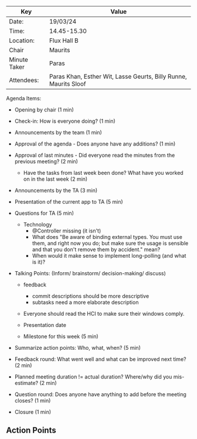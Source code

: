 
| Key          | Value                                                            |
|--------------|------------------------------------------------------------------|
| Date:        | 19/03/24                                                         |
| Time:        | 14.45-15.30                                                      |
| Location:    | Flux Hall B                                                      |
| Chair        | Maurits                                                          |
| Minute Taker | Paras                                                            |
| Attendees:   | Paras Khan, Esther Wit, Lasse Geurts, Billy Runne, Maurits Sloof |

Agenda Items:
- Opening by chair (1 min)
- Check-in: How is everyone doing? (1 min)
- Announcements by the team (1 min)
- Approval of the agenda - Does anyone have any additions? (1 min)
- Approval of last minutes - Did everyone read the minutes from the previous meeting? (2 min)
    - Have the tasks from last week been done? What have you worked on in the last week (2 min)

- Announcements by the TA (3 min)
- Presentation of the current app to TA (5 min)
- Questions for TA (5 min)
  - Technology 
    - @Controller missing (it isn't)
    - What does "Be aware of binding external types. You must use them, and right now you do; but make sure the usage is
      sensible and that you don't remove them by accident." mean?
    - When would it make sense to implement long-polling (and what is it)?


- Talking Points: (Inform/ brainstorm/ decision-making/ discuss)
  - feedback
    - commit descriptions should be more descriptive 
    - subtasks need a more elaborate description
  - Everyone should read the HCI to make sure their windows comply.
  - Presentation date

  - Milestone for this week (5 min)

- Summarize action points: Who, what, when? (5 min)
- Feedback round: What went well and what can be improved next time? (2 min)
- Planned meeting duration != actual duration? Where/why did you mis-estimate? (2 min)
- Question round: Does anyone have anything to add before the meeting closes? (1 min)
- Closure (1 min)

Action Points
-
